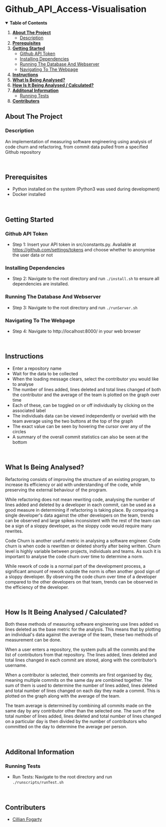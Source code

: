 <!-- Title -->
# Github_API_Access-Visualisation

<!-- Table of Contents -->
<details open="open">
  <summary><b>Table of Contents</b></summary>
  <ol>
    <li>
      <a href="#about-the-project"><b>About The Project</b></a>
      <ul>
        <li><a href="#description">Description</a></li>
      </ul>
    </li>
    <li><a href="#prerequisites"><b>Prerequisites</b></a></li>
    <li>
      <a href="#getting-started"><b>Getting Started</b></a>
      <ul>
	      <li><a href="#github-api-token">Github API Token</a></li>
	      <li><a href="#installing-dependencies">Installing Dependencies</a></li>
        <li><a href="#running-the-database-and-webserver">Running The Database And Webserver</a></li>
        <li><a href="#navigating-to-the-webpage">Navigating To The Webpage</a></li>
      </ul>
    </li>
    <li><a href="#instructions"><b>Instructions</b></a></li>
    <li><a href="#what-is-being-analysed"><b>What Is Being Analysed?</b></a></li>
    <li><a href="#how-is-it-being-analysed--calculated"><b>How Is It Being Analysed / Calculated?</b></a></li>
    <li>
      <a href="#additonal-information"><b>Additonal Information</b></a>
      <ul>
	      <li><a href="#running-tests">Running Tests</a></li>
      </ul>
    </li>
    <li><a href="#contributers"><b>Contributers</b></a></li>
  </ol>
</details>

<!-- About The Project -->
## About The Project

### Description
An implementation of measuring software engineering using analysis of code churn and refactoring, from commit data pulled from a specified Github repository


<br/>


<!-- Prerequisites -->
## Prerequisites

* Python installed on the system (Python3 was used during development)
* Docker installed


<br/>


<!-- Getting Started -->
## Getting Started

### Github API Token
* Step 1: Insert your API token in src/constants.py. Available at https://github.com/settings/tokens and choose whether to anonymise the user data or not

### Installing Dependencies
* Step 2: Navigate to the root directory and run `./install.sh` to ensure all dependencies are installed.

### Running The Database And Webserver
* Step 3: Navigate to the root directory and run `./runServer.sh`

### Navigating To The Webpage
* Step 4: Navigate to http://localhost:8000/ in your web browser


<br/>


<!-- Instructions -->
## Instructions

* Enter a repository name
* Wait for the data to be collected
* When the loading message clears, select the contributor you would like to analyse
* The number of lines added, lines deleted and total lines changed of both the contributor and the average of the team is plotted on the graph over time
* Each of these, can be toggled on or off individually by clicking on the associated label
* The individuals data can be viewed independently or overlaid with the team average using the two buttons at the top of the graph
* The exact value can be seen by hovering the cursor over any of the circles
* A summary of the overall commit statistics can also be seen at the bottom


<br/>


<!-- What is being analysed? -->
## What Is Being Analysed?

Refactoring consists of improving the structure of an existing program, to increase its efficiency or aid with understanding of the code, while preserving the external behaviour of the program.<br/>

While refactoring does not mean rewriting code, analysing the number of lines added and deleted by a developer in each commit, can be used as a good measure in determining if refactoring is taking place. By comparing a single developer's data against the other developers on the team, trends can be observed and large spikes inconsistent with the rest of the team can be a sign of a sloppy developer, as the sloppy code would require many rewrites.<br/>

Code Churn is another useful metric in analysing a software engineer. Code churn is when code is rewritten or deleted shortly after being written. Churn level is highly variable between projects, individuals and teams. As such it is important to analyse the code churn over time to determine a norm.<br/>

While rework of code is a normal part of the development process, a significant amount of rework outside the norm is often another good sign of a sloppy developer. By observing the code churn over time of a developer compared to the other developers on that team, trends can be observed in the efficiency of the developer.


<br/>


<!-- How is it being analysed? -->
## How Is It Being Analysed / Calculated?

Both these methods of measuring software engineering use lines added vs lines deleted as the base metric for the analysis. This means that by plotting an individual's data against the average of the team, these two methods of measurement can be done.<br/>

When a user enters a repository, the system pulls all the commits and the list of contributors from that repository. The lines added, lines deleted and total lines changed in each commit are stored, along with the contributor’s username.<br/>

When a contributor is selected, their commits are first organised by day, meaning multiple commits on the same day are combined together. The sum of them is used to determine the number of lines added, lines deleted and total number of lines changed on each day they made a commit. This is plotted on the graph along with the average of the team.<br/>

The team average is determined by combining all commits made on the same day by any contributor other than the selected one. The sum of the total number of lines added, lines deleted and total number of lines changed on a particular day is then divided by the number of contributors who committed on the day to determine the average per person.


<br/>


<!-- Additonal Information -->
## Additonal Information

### Running Tests
* Run Tests: Navigate to the root directory and run `./runscripts/runTest.sh`


<br/>


<!-- Contributers -->
## Contributers
* [Cillian Fogarty](https://github.com/cillfog1)
